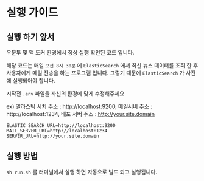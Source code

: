 # 실행 가이드

## 실행 하기 앞서

우분투 및 맥 도커 환경에서 정상 실행 확인된 코드 입니다.

해당 코드는 매일 `오전 8시 30분` 에 `ElasticSearch` 에서 최신 뉴스 데이터를 조회 한 후 사용자에게 메일 전송을 하는 프로그램 입니다. 그렇기 때문에 `ElasticSearch` 가 사전에 실행되어야 합니다.

시작전 `.env` 파일을 자신의 환경에 맞게 수정해주세요

ex) 엘라스틱 서치 주소 : http://localhost:9200, 메일서버 주소 : http://localhost:1234, 배포 서버 주소 : http://your.site.domain

```
ELASTIC_SEARCH_URL=http://localhost:9200
MAIL_SERVER_URL=http://localhost:1234
SERVER_URL=http://your.site.domain
```

## 실행 방법

`sh run.sh` 를 터미널에서 실행 하면 자동으로 빌드 되고 실행됩니다.
